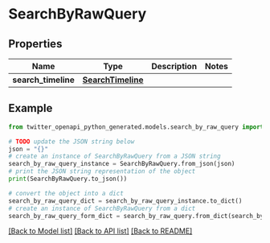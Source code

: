 # SearchByRawQuery


## Properties

Name | Type | Description | Notes
------------ | ------------- | ------------- | -------------
**search_timeline** | [**SearchTimeline**](SearchTimeline.md) |  | 

## Example

```python
from twitter_openapi_python_generated.models.search_by_raw_query import SearchByRawQuery

# TODO update the JSON string below
json = "{}"
# create an instance of SearchByRawQuery from a JSON string
search_by_raw_query_instance = SearchByRawQuery.from_json(json)
# print the JSON string representation of the object
print(SearchByRawQuery.to_json())

# convert the object into a dict
search_by_raw_query_dict = search_by_raw_query_instance.to_dict()
# create an instance of SearchByRawQuery from a dict
search_by_raw_query_form_dict = search_by_raw_query.from_dict(search_by_raw_query_dict)
```
[[Back to Model list]](../README.md#documentation-for-models) [[Back to API list]](../README.md#documentation-for-api-endpoints) [[Back to README]](../README.md)


